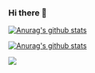 ### Hi there 👋

<!--
**Liam-McCormack/Liam-McCormack** is a ✨ _special_ ✨ repository because its `README.md` (this file) appears on your GitHub profile.

Here are some ideas to get you started:

- 🔭 I’m currently working on ...
- 🌱 I’m currently learning ...
- 👯 I’m looking to collaborate on ...
- 🤔 I’m looking for help with ...
- 💬 Ask me about ...
- 📫 How to reach me: ...
- 😄 Pronouns: ...
- ⚡ Fun fact: ...
-->

[![Anurag's github stats](https://github-readme-stats.vercel.app/api?username=Liam-McCormack&show_icons=true&theme=algolia)](https://github.com/anuraghazra/github-readme-stats)

[![Anurag's github stats](https://github-readme-stats.vercel.app/api/top-langs/?username=Liam-McCormack&layout=compact&theme=algolia&card_width=445&langs_count=10)](https://github.com/anuraghazra/github-readme-stats)

<img src="https://www.codewars.com/users/Liam-McCormack/badges/large" />
